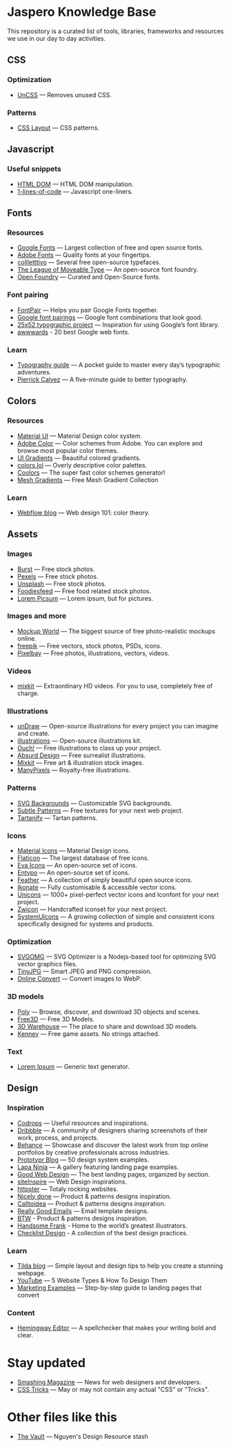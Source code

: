 # Jaspero Knowledge Base
This repository is a curated list of tools, libraries, frameworks and resources we use in our day to day activities. 

## CSS

### Optimization
* [UnCSS](https://uncss-online.com/) — Removes unused CSS.

### Patterns
* [CSS Layout](https://csslayout.io/) — CSS patterns.

## Javascript

### Useful snippets

* [HTML DOM](https://htmldom.dev/) — HTML DOM manipulation.
* [1-lines-of-code](https://1loc.dev/) — Javascript one-liners.

## Fonts

### Resources
* [Google Fonts](https://fonts.google.com/) — Largest collection of free and open source fonts.
* [Adobe Fonts](https://fonts.adobe.com/) — Quality fonts at your fingertips.
* [collletttivo](http://collletttivo.it/) — Several free open-source typefaces.
* [The League of Moveable Type](https://www.theleagueofmoveabletype.com/) — An open-source font foundry.
* [Open Foundry](https://open-foundry.com/fonts) — Curated and Open-Source fonts.

### Font pairing 
* [FontPair](https://fontpair.co/) — Helps you pair Google Fonts together.
* [Google font pairings](https://www.designyourway.net/blog/typography/google-font-pairings/?fbclid=IwAR3ErIYYyojmTNm0GCeMAMLY3348i_H4skxkrItrZ2K0E4KCYxF26G8qh3s#fonts) — Google font combinations that look good.
* [25x52 typographic project](http://femmebot.github.io/google-type/) — Inspiration for using Google’s font library.
* [awwwards](https://www.awwwards.com/20-best-web-fonts-from-google-web-fonts-and-font-face.html) - 20 best Google web fonts.

### Learn
* [Typography guide](http://www.typogui.de/) — A pocket guide to master every day’s typographic adventures.
* [Pierrick Calvez](https://www.pierrickcalvez.com/journal/a-five-minutes-guide-to-better-typography) — A five-minute guide to better typography.

## Colors

### Resources
* [Material UI](https://material-ui.com/style/color/#color-palette) — Material Design color system.
* [Adobe Color](https://color.adobe.com/) — Color schemes from Adobe. You can explore and browse most popular color themes.
* [UI Gradients](https://uigradients.com/) — Beautiful colored gradients.
* [colors.lol](https://colors.lol/) — Overly descriptive color palettes.
* [Coolors](https://coolors.co/) — The super fast color schemes generator!
* [Mesh Gradients](https://products.ls.graphics/mesh-gradients/) — Free Mesh Gradient Collection

### Learn
* [Webflow blog](https://webflow.com/blog/web-design-101-color-theory) — Web design 101: color theory.

## Assets

### Images
* [Burst](https://burst.shopify.com/) — Free stock photos.
* [Pexels](https://www.pexels.com/) — Free stock photos.
* [Unsplash](https://unsplash.com/) — Free stock photos.
* [Foodiesfeed](https://www.foodiesfeed.com/) — Free food related stock photos.
* [Lorem Picsum](https://picsum.photos/) — Lorem ipsum, but for pictures.

### Images and more
* [Mockup World](https://www.mockupworld.co/) — The biggest source of free photo-realistic mockups online.
* [freepik](https://www.freepik.com/) — Free vectors, stock photos, PSDs, icons.
* [Pixelbay](https://pixabay.com/) —  Free photos, illustrations, vectors, videos.

### Videos
* [mixkit](https://mixkit.co/) — Extraordinary HD videos. For you to use, completely free of charge.

### Illustrations
* [unDraw](https://undraw.co/) — Open-source illustrations for every project you can imagine and create.
* [illustrations](https://illlustrations.co/) — Open-source illustrations kit.
* [Ouch!](https://icons8.com/ouch) — Free illustrations to class up your project.
* [Absurd Design](https://absurd.design/) — Free surrealist illustrations.
* [Mixkit](https://mixkit.co/art/) — Free art & illustration stock images.
* [ManyPixels](https://www.manypixels.co/gallery/) — Royalty-free illustrations.

### Patterns
* [SVG Backgrounds](https://www.svgbackgrounds.com/) — Customizable SVG backgrounds.
* [Subtle Patterns](https://www.toptal.com/designers/subtlepatterns/thumbnail-view/) — Free textures for your next web project.
* [Tartanify](https://tartanify.com/) — Tartan patterns.

### Icons
* [Material Icons](https://material.io/tools/icons/) — Material Design icons.
* [Flaticon](https://www.flaticon.com/) — The largest database of free icons.
* [Eva Icons](https://akveo.github.io/eva-icons/#/?type=outline) — An open-source set of icons.
* [Entypo](http://entypo.com/index.php) — An open-source set of icons.
* [Feather](https://feathericons.com/) — A collection of simply beautiful open source icons.
* [Ikonate](https://www.ikonate.com/) — Fully customisable & accessible vector icons.
* [Unicons](https://iconscout.com/unicons) — 1000+ pixel-perfect vector icons and Iconfont for your next project.
* [Zwicon](https://www.zwicon.com/cheatsheet.html) — Handcrafted iconset for your next project.
* [SystemUIcons](https://systemuicons.com/) — A growing collection of simple and consistent icons specifically designed for systems and products.

### Optimization
* [SVGOMG](https://jakearchibald.github.io/svgomg/) — SVG Optimizer is a Nodejs-based tool for optimizing SVG vector graphics files.
* [TinyJPG](https://tinyjpg.com/) — Smart JPEG and PNG compression.
* [Online Convert](https://image.online-convert.com/convert-to-webp) — Convert images to WebP.

### 3D models
* [Poly](https://poly.google.com/) — Browse, discover, and download 3D objects and scenes.
* [Free3D](https://free3d.com/) — Free 3D Models.
* [3D Warehouse](https://3dwarehouse.sketchup.com/) — The place to share and download 3D models.
* [Kenney](https://www.kenney.nl/) — Free game assets. No strings attached.
 
### Text
* [Lorem Ipsum](https://loremipsum.io/) — Generic text generator.

## Design

### Inspiration
* [Codrops](https://tympanus.net/codrops/) — Useful resources and inspirations.
* [Dribbble](https://dribbble.com/) — A community of designers sharing screenshots of their work, process, and projects.
* [Behance](https://www.behance.net/) — Showcase and discover the latest work from top online portfolios by creative professionals across industries.
* [Prototypr Blog](https://blog.prototypr.io/50-design-systems-examples-to-learn-from-for-your-next-project-b9949e486702) — 50 design system examples.
* [Lapa Ninja](https://www.lapa.ninja/) — A gallery featuring landing page examples.
* [Good Web Design](http://www.goodweb.design/) — The best landing pages, organized by section.
* [siteInspire](https://www.siteinspire.com/) — Web Design inspirations.
* [httpster](https://httpster.net/) — Totaly rocking websites.
* [Nicely done](http://nicelydone.club/) — Product & patterns designs inspiration.
* [Calltoidea](https://calltoidea.com/) — Product & patterns designs inspiration.
* [Really Good Emails](https://www.reallygoodemails.com/) — Email template designs.
* [BTW](https://www.btw.so/marketing/landing-page-examples) - Product & patterns designs inspiration.
* [Handsome Frank](https://www.handsomefrank.com/) - Home to the world’s greatest illustrators.
* [Checklist Design](https://www.checklist.design/) - A collection of the best design practices.

### Learn
* [Tilda blog](http://blog-en.tilda.cc/articles-website-design-mistakes) — Simple layout and design tips to help you create a stunning webpage.
* [YouTube](https://www.youtube.com/watch?v=ZliIs7jHi1s) — 5 Website Types & How To Design Them
* [Marketing Examples](https://marketingexamples.com/conversion/landing-page-guide) — Step-by-step guide to landing pages that convert

### Content
* [Hemingway Editor](https://hemingwayapp.com/) — A spellchecker that makes your writing bold and clear.

# Stay updated
* [Smashing Magazine](https://www.smashingmagazine.com/) — News for web designers and developers.
* [CSS Tricks](https://css-tricks.com/) — May or may not contain any actual "CSS" or "Tricks".

# Other files like this
* [The Vault](https://newincreative.notion.site/newincreative/The-Vault-Nguyen-s-Design-Resource-stash-dd710673638a4c16a571574ff72d05f9) — Nguyen's Design Resource stash
